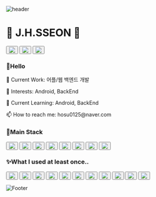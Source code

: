
<!--
### Hi there 👋
**jhsseonn/jhsseonn** is a ✨ _special_ ✨ repository because its `README.md` (this file) appears on your GitHub profile.

Here are some ideas to get you started:

- 🔭 I’m currently working on ...
- 🌱 I’m currently learning ...
- 👯 I’m looking to collaborate on ...
- 🤔 I’m looking for help with ...
- 💬 Ask me about ...
- 📫 How to reach me: ...
- 😄 Pronouns: ...
- ⚡ Fun fact: ...

<img src="http://mazandi.herokuapp.com/api?handle={hosu0125}&theme=warm"/>
<div class="container">
  <div class="row">
    <div class="col-8">
      
      [![Anurag's GitHub stats](https://github-readme-stats.vercel.app/api?username=jhsseonn&show_icons=true&theme=radical)](https://github.com/jhsseonn/github-readme-stats)
      
    </div>
    <div class="col-4">
      
      [![Top Langs](https://github-readme-stats.vercel.app/api/top-langs/?username=jhsseonn&layout=compact)](https://github.com/jhsseonn/github-readme-stats)
      
    </div>   
  </div>
</div>
-->

![header](https://capsule-render.vercel.app/api?type=Cylinder&color=0:F2FFED,100:CEFBC9&height=120&section=header&text=Welcome👀&animation=twinkling&fontColor=2F4F4F&fontSize=40)

<h1> 🐳 J.H.SSEON 🐢 </h1>

<div class="container">
  <div class="row">
    <button type="button" class="btn btn-lg btn-outline-primary output col-5">
      <a href="https://github.com/jhsseonn"><img src="https://hits.seeyoufarm.com/api/count/incr/badge.svg?url=https%3A%2F%2Fgithub.com%2Fjhsseonn%2Fhit-counter&count_bg=%23000000&title_bg=%23000000&icon=github.svg&icon_color=%23FFFFFF&title=github&edge_flat=false"/></a>
    </button>
    <button type="button" class="btn btn-lg btn-outline-primary output col-5">
      <a href="https://blog.naver.com/hosu0125"><img src="https://img.shields.io/badge/Naver-03C75A?style=flat-square&logo=naver&logoColor=white"/></a>
    </button>
    <button type="button" class="btn btn-lg btn-outline-primary output col-5">
      <a href="https://www.instagram.com/jhssunnn/"><img src="https://img.shields.io/badge/Instagram-E4405F?style=flat-square&logo=instagram&logoColor=white"/></a>
    </button>
  </div>
</div>

<h3>👋Hello</h3>
<p>🔭 Current Work: 어플/웹 백엔드 개발</p>
<p>👀 Interests: Android, BackEnd </p>
<p>🌱 Current Learning: Android, BackEnd </p>
<p>📫 How to reach me: hosu0125@naver.com</p>

<h3>🌟Main Stack</h3>
<div class="container">
  <div class="row">
    <button type="button" class="btn btn-lg btn-outline-primary output col-5">
      <img src="https://img.shields.io/badge/Java-007396?style=flat-square&logo=Java&logoColor=white"/>
    </button>
    <button type="button" class="btn btn-lg btn-outline-primary output col-5">
      <img src="https://img.shields.io/badge/IntelliJ-000000?style=flat-square&logo=IntelliJ IDEA&logoColor=white"/>
    </button>
    <button type="button" class="btn btn-lg btn-outline-primary output col-5">
      <img src="https://img.shields.io/badge/Kotlin-7F52FF?style=flat-square&logo=Kotlin&logoColor=white"/>
    </button>
    <button type="button" class="btn btn-lg btn-outline-primary output col-5">
      <img src="https://img.shields.io/badge/Android Studio-3DDC84?style=flat-square&logo=Android Studio&logoColor=white"/>
    </button>
    <button type="button" class="btn btn-lg btn-outline-primary output col-5">
      <img src="https://img.shields.io/badge/Python-3776AB?style=flat-square&logo=Python&logoColor=white"/>
    </button>
    <button type="button" class="btn btn-lg btn-outline-primary output col-5">
      <img src="https://img.shields.io/badge/VSCode-007ACC?style=flat-square&logo=Visual Studio Code&logoColor=white"/>
    </button>
    <button type="button" class="btn btn-lg btn-outline-primary output col-5">
      <img src="https://img.shields.io/badge/Firebase-FFCA28?style=flat-square&logo=Firebase&logoColor=white"/>
    </button>
    <button type="button" class="btn btn-lg btn-outline-primary output col-5">
      <img src="https://img.shields.io/badge/MySQL-4479A1?style=flat-square&logo=MySQL&logoColor=white"/>
    </button>
  </div>
</div>

<h3>✨What I used at least once..</h3>
<div class="container">
  <div class="row">
    <button type="button" class="btn btn-lg btn-outline-primary output col-5">
      <img src="https://img.shields.io/badge/iOS-000000?style=flat-square&logo=iOS&logoColor=white"/>
    </button>
    <button type="button" class="btn btn-lg btn-outline-primary output col-5">
      <img src="https://img.shields.io/badge/Xcode-147EFB?style=flat-square&logo=Xcode&logoColor=white"/>
    </button>
    <button type="button" class="btn btn-lg btn-outline-primary output col-5">
      <img src="https://img.shields.io/badge/Swift-F05138?style=flat-square&logo=Swift&logoColor=white"/>
    </button>
    <button type="button" class="btn btn-lg btn-outline-primary output col-5">
      <img src="https://img.shields.io/badge/Linux-FCC624?style=flat-square&logo=Linux&logoColor=white"/>
    </button>
    <button type="button" class="btn btn-lg btn-outline-primary output col-5">
      <img src="https://img.shields.io/badge/TensorFlow-FF6F00?style=flat-square&logo=TensorFlow&logoColor=white"/>
    </button>
    <button type="button" class="btn btn-lg btn-outline-primary output col-5">
      <img src="https://img.shields.io/badge/Anaconda-44A833?style=flat-square&logo=Anaconda&logoColor=white"/>
    </button>
    <button type="button" class="btn btn-lg btn-outline-primary output col-5">
      <img src="https://img.shields.io/badge/Jupyter-F37626?style=flat-square&logo=Jupyter&logoColor=white"/>
    </button>
    <button type="button" class="btn btn-lg btn-outline-primary output col-5">
      <img src="https://img.shields.io/badge/Google Colab-F9AB00?style=flat-square&logo=Google Colab&logoColor=white"/>
    </button>
    <button type="button" class="btn btn-lg btn-outline-primary output col-5">
      <img src="https://img.shields.io/badge/Figma-F24E1E?style=flat-square&logo=Figma&logoColor=white"/>
    </button>
    <button type="button" class="btn btn-lg btn-outline-primary output col-5">
      <img src="https://img.shields.io/badge/HTML-E34F26?style=flat-square&logo=HTML5&logoColor=white"/>
    </button>
    <button type="button" class="btn btn-lg btn-outline-primary output col-5">
      <img src="https://img.shields.io/badge/CSS-1572B6?style=flat-square&logo=CSS3&logoColor=white"/>
    </button>
  </div>
</div>

![Footer](https://capsule-render.vercel.app/api?type=waving&color=8FBC8F&height=200&section=footer)
